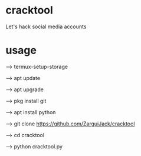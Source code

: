 # cracktool
Let's hack social media accounts
# usage

--> termux-setup-storage

--> apt update

--> apt upgrade

--> pkg install git

--> apt install python

--> git clone https://github.com/ZarguiJack/cracktool

--> cd cracktool

--> python cracktool.py
